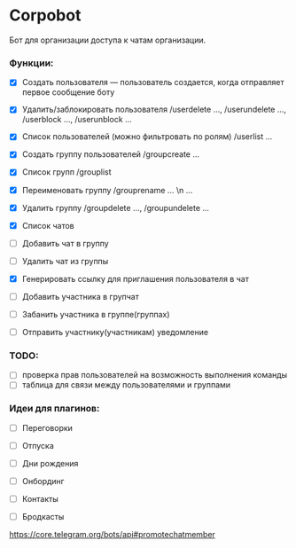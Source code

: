 # Corpobot

Бот для организации доступа к чатам организации.

### Функции:

- [x] Создать пользователя — пользователь создается, когда отправляет первое сообщение боту
- [x] Удалить/заблокировать пользователя /userdelete ..., /userundelete ..., /userblock ..., /userunblock ...
- [x] Список пользователей (можно фильтровать по ролям) /userlist ...

- [x] Создать группу пользователей /groupcreate ...
- [x] Список групп /grouplist
- [x] Переименовать группу /grouprename ... \n ...
- [x] Удалить группу /groupdelete ..., /groupundelete ...

- [x] Список чатов
- [ ] Добавить чат в группу
- [ ] Удалить чат из группы

- [x] Генерировать ссылку для приглашения пользователя в чат
- [ ] Добавить участника в групчат
- [ ] Забанить участника в группе(группах)

- [ ] Отправить участнику(участникам) уведомление

### TODO:

- [ ] проверка прав пользователей на возможность выполнения команды
- [ ] таблица для связи между пользователями и группами

### Идеи для плагинов:

- [ ] Переговорки 
- [ ] Отпуска
- [ ] Дни рождения
- [ ] Онбординг
- [ ] Контакты
- [ ] Бродкасты


https://core.telegram.org/bots/api#promotechatmember